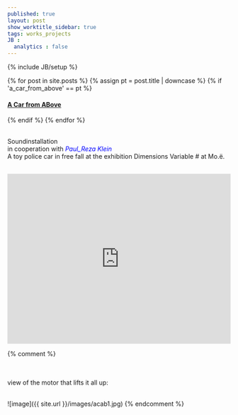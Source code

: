 ```yaml
---
published: true
layout: post
show_worktitle_sidebar: true
tags: works_projects
JB :
  analytics : false
---
```


{% include JB/setup %}


{% for post in site.posts %}
	{% assign pt = post.title | downcase %}
	{% if 'a_car_from_above' == pt %}
<h4><a href="{{ BASE_PATH }}{{ post.url }}">A Car from ABove</a></h4>
	{% endif %}
{% endfor %}


<p>
<br />
	Soundinstallation<br />
	in cooperation with <a href="http://www.praxistest.cc/" target="_blank" style="text-decoration:none; color: blue"><i>Paul_Reza Klein</i></a><br />
	A toy police car in free fall at the exhibition Dimensions Variable # at Mo.ë.<br /><br />
</p>

<iframe width="100%" height="384" frameborder="0" allowfullscreen="" webkitallowfullscreen="" src="http://player.vimeo.com/video/59054272?title=0&amp;byline=0&amp;portrait=0">
</iframe>

{% comment %}
<p><br /><br />view of the motor that lifts it all up:<br /><br /></p>
![image]({{ site.url }}/images/acab1.jpg)
{% endcomment %}
